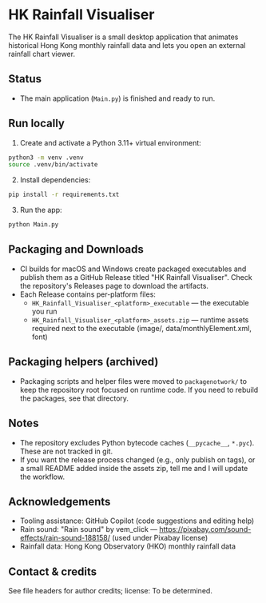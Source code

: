 # HK Rainfall Visualiser

The HK Rainfall Visualiser is a small desktop application that animates historical Hong Kong monthly rainfall data and lets you open an external rainfall chart viewer.

Status
------
- The main application (`Main.py`) is finished and ready to run.

Run locally
-----------
1. Create and activate a Python 3.11+ virtual environment:

```bash
python3 -m venv .venv
source .venv/bin/activate
```

2. Install dependencies:

```bash
pip install -r requirements.txt
```

3. Run the app:

```bash
python Main.py
```

Packaging and Downloads
-----------------------
- CI builds for macOS and Windows create packaged executables and publish them as a GitHub Release titled "HK Rainfall Visualiser". Check the repository's Releases page to download the artifacts.
- Each Release contains per-platform files:
  - `HK_Rainfall_Visualiser_<platform>_executable` — the executable you run
  - `HK_Rainfall_Visualiser_<platform>_assets.zip` — runtime assets required next to the executable (image/, data/monthlyElement.xml, font)

Packaging helpers (archived)
---------------------------
- Packaging scripts and helper files were moved to `packagenotwork/` to keep the repository root focused on runtime code. If you need to rebuild the packages, see that directory.

Notes
-----
- The repository excludes Python bytecode caches (`__pycache__`, `*.pyc`). These are not tracked in git.
- If you want the release process changed (e.g., only publish on tags), or a small README added inside the assets zip, tell me and I will update the workflow.

Acknowledgements
----------------
- Tooling assistance: GitHub Copilot (code suggestions and editing help)
- Rain sound: "Rain sound" by vem_click — https://pixabay.com/sound-effects/rain-sound-188158/ (used under Pixabay license)
- Rainfall data: Hong Kong Observatory (HKO) monthly rainfall data

Contact & credits
-----------------
See file headers for author credits; license: To be determined.


